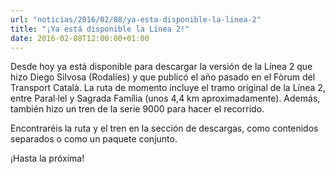 ```yaml
---
url: "noticias/2016/02/08/ya-esta-disponible-la-linea-2"
title: "¡Ya está disponible la Línea 2!"
date: 2016-02-08T12:00:00+01:00
---
```

Desde hoy ya está disponible para descargar la versión de la Línea 2 que hizo Diego Silvosa (Rodalíes) y que publicó el año pasado en el Fòrum del Transport Català. La ruta de momento incluye el tramo original de la Línea 2, entre Paral·lel y Sagrada Família (unos 4,4 km aproximadamente). Además, también hizo un tren de la serie 9000 para hacer el recorrido.

Encontraréis la ruta y el tren en la sección de descargas, como contenidos separados o como un paquete conjunto.

¡Hasta la próxima!
